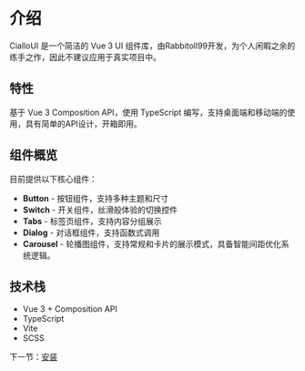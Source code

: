 # 介绍

CialloUI 是一个简洁的 Vue 3 UI 组件库，由Rabbitoll99开发，为个人闲暇之余的练手之作，因此不建议应用于真实项目中。

## 特性

基于 Vue 3 Composition API，使用 TypeScript 编写，支持桌面端和移动端的使用，具有简单的API设计，开箱即用。

## 组件概览

目前提供以下核心组件：

- **Button** - 按钮组件，支持多种主题和尺寸
- **Switch** - 开关组件，丝滑般体验的切换控件
- **Tabs** - 标签页组件，支持内容分组展示
- **Dialog** - 对话框组件，支持函数式调用
- **Carousel** - 轮播图组件，支持常规和卡片的展示模式，具备智能间距优化系统逻辑。

## 技术栈

- Vue 3 + Composition API
- TypeScript
- Vite
- SCSS

下一节：[安装](#/doc/install)